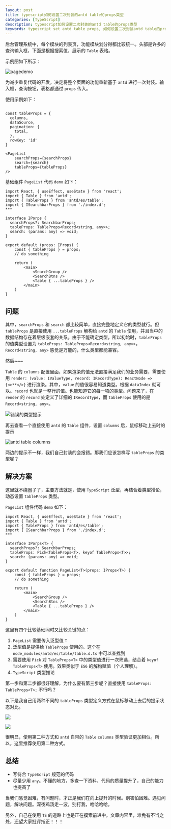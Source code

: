 ```yaml
---
layout: post
title: typescript如何设置二次封装的antd table的props类型
categories: [TypeScript]
description: typescript如何设置二次封装的antd table的props类型
keywords: typescript set antd table props, 如何设置二次封装antd table的props, 设置antd table的props类型
---
```


后台管理系统中，每个模块的列表页，功能模块划分得都比较统一。头部是许多的查询输入框，下面是根据搜索值，展示的 `Table` 表格。

示例图如下所示：

![pagedemo](https://gitee.com/xiangming25/picture/raw/master/2021-6-17/1623911551191-pagedemo.png)

为减少重复代码的开发，决定将整个页面的功能重新基于 `antd` 进行一次封装。输入框，查询按钮，表格都通过 `props` 传入。

使用示例如下：

```tsx

const tableProps = {
  columns,
  dataSource,
  pagination: {
    total,
  },
  rowKey: 'id'
}

<PageList
    searchProps={searchProps}
    search={search}
    tableProps={tableProps}
/>
```

基础组件 `PageList` 代码 `demo` 如下：

```tsx
import React, { useEffect, useState } from 'react';
import { Table } from 'antd';
import { TableProps } from 'antd/es/table';
import { ISearchbarProps } from './index.d';
***

interface IPorps {
  searchProps?: SearchbarProps;
  tableProps: TableProps<Record<string, any>>;
  search: (params: any) => void;
}

export default (props: IProps) {
    const { tableProps } = props;
    // do something
    
    return (
        <main>
            <SearchGroup />
            <SearchBtns />
            <Table { ...tableProps } />
        </main>
    )
}
```

## 问题

其中，`searchProps` 和 `search` 都比较简单，直接完整地定义它的类型就行。但 `tableProps` 是直接使用 `...tableProps` 解构给 `antd` 的 `Table` 使用，并且当中的数据结构存在着层级嵌套的关系。由于不能确定类型，所以初始时，`tableProps` 的值类型设置为 `tableProps: TableProps<Record<string, any>>`，`Record<string, any>` 感觉是万能的，什么类型都能兼容。

然后~~~

`Table` 的 `columns` 配置里面，如果渲染的值无法直接满足我们的业务需要，需要使用 `render: (value: IValueType, record: IRecordType): ReactNode => {<>**</>}` 进行渲染。其中，`value` 的值很容易知道类型。根据 `dataIndex` 就可以。`record` 也就是一整行的值。也能知道它的每一项的类型。问题来了，在 `render` 的 `record` 处定义了详细的 `IRecordType`，而 `tableProps` 使用的是 `Record<string, any>`。

![错误的类型提示](https://gitee.com/xiangming25/picture/raw/master/2021-6-17/1623938216782-columns-error.png)

再去查看一个直接使用 `antd` 的 `Table` 组件，设置 `columns` 后，鼠标移动上去时的提示

![antd table columns](https://gitee.com/xiangming25/picture/raw/master/2021-6-17/1623938389690-antd-table-columns.png)

两边的提示不一样，我们自己封装的会报错。那我们应该怎样写 `tableProps` 的类型呢？

## 解决方案

这里就不绕圈子了，主要方法就是，使用 `TypeScript` 泛型，再结合着类型推论，动态设置 `tableProps` 类型。

`PageList` 组件代码 `demo` 如下：

```tsx
import React, { useEffect, useState } from 'react';
import { Table } from 'antd';
import { TableProps } from 'antd/es/table';
import { ISearchbarProps } from './index.d';
***

interface IPorps<T> {
  searchProps?: SearchbarProps;
  tableProps: Pick<TableProps<T>, keyof TableProps<T>>;
  search: (params: any) => void;
}

export default function PageList<T>(props: IProps<T>) {
    const { tableProps } = props;
    // do something
    
    return (
        <main>
            <SearchGroup />
            <SearchBtns />
            <Table { ...tableProps } />
        </main>
    )
}
```

这里有四个比较基础同时又比较关键的点：

1. `PageList` 需要传入泛型值 `T`
2. 泛型值是提供给 `TableProps` 使用的。这个在 `node_modules/antd/es/table/table.d.ts` 中可以查找到
3. 需要使用 `Pick` 对 `TableProps<T>` 中的类型值进行一次筛选，结合着 `keyof TableProps<T>` 使用。效果类似于 `ES6` 的解构赋值（个人理解）。
4. `TypeScript` 类型推论

第一步和第二步都很好理解，为什么要有第三步呢？直接使用 `tableProps: TableProps<T>;` 不行吗？

以下是我自己用两种不同的 `tableProps` 类型定义方式在鼠标移动上去后的提示状态对比。

![](https://gitee.com/xiangming25/picture/raw/master/2021-6-17/1623938924291-page-list-table-column0.png)

![](https://gitee.com/xiangming25/picture/raw/master/2021-6-17/1623938924287-page-list-table-column.png)

很明显，使用第二种方式和 `antd` 自带的 `Table` `columns` 类型验证更加相似。所以，这里推荐使用第二种方式。

## 总结

- 写符合 `TypeScript` 规范的代码
- 尽量少用 `any`。不懂的地方，多查一下资料，代码的质量提升了，自己的能力也提高了

当我们感觉困难，有问题时，才正是我们在向上提升的时候。别害怕困难。遇见问题，解决问题。深夜鸡汤走一波，别打我，哈哈哈哈。

另外，自己在使用 `TS` 的道路上也是正在摸索前进中。文章内容里，难免有不当之处，还望大家批评指正！！！